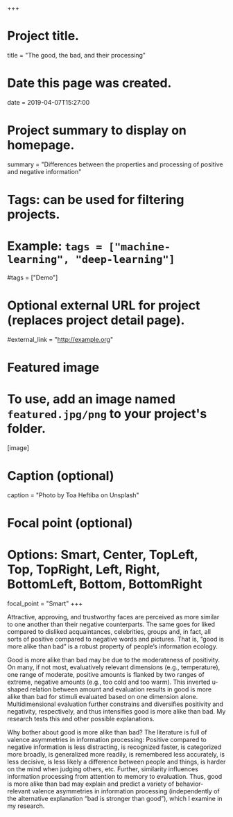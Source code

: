 +++
# Project title.
title = "The good, the bad, and their processing"

# Date this page was created.
date = 2019-04-07T15:27:00

# Project summary to display on homepage.
summary = "Differences between the properties and processing of positive and negative information"

# Tags: can be used for filtering projects.
# Example: `tags = ["machine-learning", "deep-learning"]`
#tags = ["Demo"]

# Optional external URL for project (replaces project detail page).
#external_link = "http://example.org"

# Featured image
# To use, add an image named `featured.jpg/png` to your project's folder. 
[image]
  # Caption (optional)
  caption = "Photo by Toa Heftiba on Unsplash"

  # Focal point (optional)
  # Options: Smart, Center, TopLeft, Top, TopRight, Left, Right, BottomLeft, Bottom, BottomRight
  focal_point = "Smart"
+++

Attractive, approving, and trustworthy faces are perceived as more similar to one another than their negative counterparts. The same goes for liked compared to disliked acquaintances, celebrities, groups and, in fact, all sorts of positive compared to negative words and pictures. That is, “good is more alike than bad” is a robust property of people’s information ecology. 

Good is more alike than bad may be due to the moderateness of positivity. On many, if not most, evaluatively relevant dimensions (e.g., temperature), one range of moderate, positive amounts is flanked by two ranges of extreme, negative amounts (e.g., too cold and too warm). This inverted u-shaped relation between amount and evaluation results in good is more alike than bad for stimuli evaluated based on one dimension alone. Multidimensional evaluation further constrains and diversifies positivity and negativity, respectively, and thus intensifies good is more alike than bad. My research tests this and other possible explanations. 

Why bother about good is more alike than bad? The literature is full of valence asymmetries in information processing: Positive compared to negative information is less distracting, is recognized faster, is categorized more broadly, is generalized more readily, is remembered less accurately, is less decisive, is less likely a difference between people and things, is harder on the mind when judging others, etc. Further, similarity influences information processing from attention to memory to evaluation. Thus, good is more alike than bad may explain and predict a variety of behavior-relevant valence asymmetries in information processing (independently of the alternative explanation “bad is stronger than good”), which I examine in my research.
